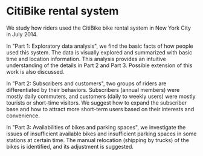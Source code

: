 # CitiBike rental system

We study how riders used the CitiBike bike rental system in New York City in July 2014.

In "Part 1: Exploratory data analysis", we find the basic facts of how people used this system. The data is visually explored and summarized with basic time and location information. This analysis provides an intuitive understanding of the details in Part 2 and Part 3. Possible extension of this work is also discussed.

In "Part 2: Subscribers and customers", two groups of riders are differentiated by their behaviors. Subscribers (annual members) were mostly daily commuters, and customers (daily to weekly users) were mostly tourists or short-time visitors. We suggest how to expand the subscriber base and how to attract more short-term users based on their interests and convenience.

In "Part 3: Availabilities of bikes and parking spaces", we investigate the issues of insufficient available bikes and insufficient parking spaces in some stations at certain time. The manual relocation (shipping by trucks) of the bikes is identified, and its adjustment is suggested.

